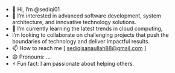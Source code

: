 - 👋 Hi, I’m @sediqi01
- 👀 I’m interested in advanced software development, system architecture, and innovative technology solutions.
- 🌱 I’m currently learning the latest trends in cloud computing, 
- I’m looking to collaborate on challenging projects that push the boundaries of technology and deliver impactful results.
- 📫 How to reach me [ sediqisanaullah88@gmail.com ]
- 😄 Pronouns: ...
- ⚡ Fun fact: I am passionate about helping others.

<!---
sediqi01/sediqi01 is a ✨ special ✨ repository because its `README.md` (this file) appears on your GitHub profile.
You can click the Preview link to take a look at your changes.
--->
